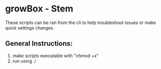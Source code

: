 # growBox - Stem
These scripts can be ran from the cli to help troubleshoot issues or make quick settings changes.

## General Instructions:
1. make scripts executable with "chmod +x" 
2. run using ./<script name>


## CLI Scripts:
#### readgpio.gbstem.js: 
**Reads Gpio pin's current state**
* --gpio - Please enter a valid --gpio <GPIO.BMC> number 

Example: 
```
./readgpio.gbstem.js --gpio 5
```

#### relaycontrol.gbstem.js: 
**Change Gpio pin's current state. Mainly for relays.** 
* --gpio - Please enter a valid --gpio <GPIO.BMC> number 
* --task - Please enter a valid --task on|off 

Example: 
```
./readgpio.gbstem.js --gpio 5 --task on
```

#### sysstatmessages.gbstem.js: 
**Write system status information to the main console window. /dev/tty1**

Example:
```
./sysstatmessages.gbstem.js --gpio 18 --cli 1 --file ./reading.json
```
Output:
```
growBox - Stem (Environmental Control System) 

Current Time: Tue, May 14, 2019, 3:06:44 AM EDT 
Hostname: raspberrypi 
Uptime: 23 Mins
Total Momory: 972 MBs

Disk Usage: 
 -Path: / 
 --Free: 57.23 GBs
 --Total: 59.75 GBs
 --Used: 4%

Network Interface Information:
 -Name: eth0: 
 --MAC: b8:27:eb:a3:18:51 
 --Address 0: 10.201.1.11/24 
 --Address 1: 2001:5b8:3:0:1a8a:d598:1e01:6025/64 
 --Address 2: fe80::afb7:ca2f:f41a:2256/64 
undefined


Task Info:
 -growBox - Root (Task Master):
 --Name: root-1fPUas 
 --IP Address: 19.168.1.1 
 --Last Communication: Thu, May 2, 2019, 2:02:51 AM EDT 

Current Tasks:
 -Water: Reservoir Valve Open
 -Light: On
 -Air: On - Cooling to 72 F

Scheduled Tasks:
 -Water: Irrigation - On - Tue, May 14, 2019, 3:06:44 AM EDT 
 -Light: Off - Tue, May 14, 2019, 3:06:44 AM EDT 
```

#### waterflowmonitor.gbstem.js:
**CLI script to monitor water flow.**
* --gpio \<GPIO BMC Pin number\> - required
* --cli 1 - optional and only takes effect if value is 1 - outputs JSON obj to console
* --file \<path to file\> - optionla must be a valid and writable path to output JSON obj
 Returns:  Writes JSON content to file and/or console. (Wish I didnt have to do this but my current skills/knowledge is limited)

Example:
```
./waterflowmonitor.gbstem.js --gpio 18 --cli 1 --file ./reading.json
```
 Output:
```
        { constant: 0.1,
	startTime: '1557815480',
	now: '1557815481',
	rateCount: 64,
	totalCount: 64,
	flowRate: '0.11',
	time: 0 }
```

